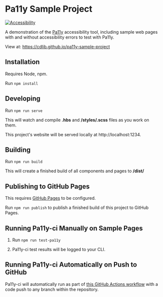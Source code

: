 # Pa11y Sample Project

[![Accessibility](https://github.com/cdlib/pa11y-sample-project/actions/workflows/accessibility.yml/badge.svg)](https://github.com/cdlib/pa11y-sample-project/actions/workflows/accessibility.yml)

A demonstration of the [Pa11y](https://github.com/pa11y/pa11y) accessibility tool, including sample web pages with and without accessibility errors to test with Pa11y.

View at: https://cdlib.github.io/pa11y-sample-project

## Installation

Requires Node, npm.

Run `npm install`

## Developing

Run `npm run serve`

This will watch and compile **.hbs** and **/styles/.scss** files as you work on them.

This project's website will be served locally at http://localhost:1234.

## Building

Run `npm run build`

This will create a finished build of all components and pages to **/dist/**

## Publishing to GitHub Pages

This requires [GitHub Pages](https://pages.github.com) to be configured.

Run `npm run publish` to publish a finished build of this project to GitHub Pages.

## Running Pa11y-ci Manually on Sample Pages

1. Run `npm run test-pa11y`

2. Pa11y-ci test results will be logged to your CLI.

## Running Pa11y-ci Automatically on Push to GitHub

Pa11y-ci will automatically run as part of [this GitHub Actions workflow](https://github.com/cdlib/pa11y-sample-project/blob/main/.github/workflows/accessibility.yml) with a code push to any branch within the repository.
